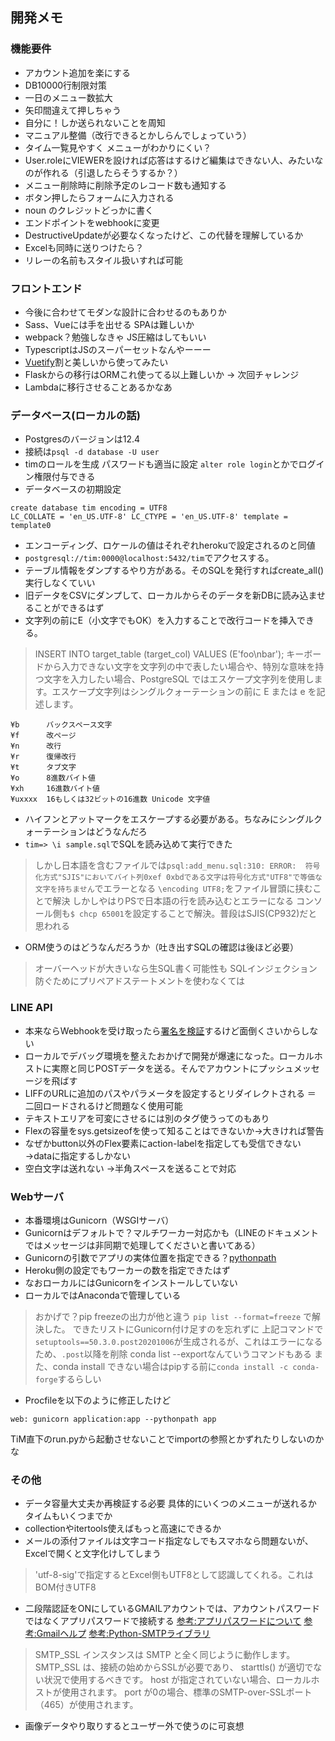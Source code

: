 
## 開発メモ

### 機能要件
- アカウント追加を楽にする
- DB10000行制限対策
- 一日のメニュー数拡大
- 矢印間違えて押しちゃう
- 自分に！しか送られないことを周知
- マニュアル整備（改行できるとかしらんでしょっていう）
- タイム一覧見やすく メニューがわかりにくい？
- User.roleにVIEWERを設ければ応答はするけど編集はできない人、みたいなのが作れる（引退したらそうするか？）
- メニュー削除時に削除予定のレコード数も通知する
- ボタン押したらフォームに入力される
- noun のクレジットどっかに書く
- エンドポイントをwebhookに変更
- DestructiveUpdateが必要なくなったけど、この代替を理解しているか
- Excelも同時に送りつけたら？
- リレーの名前もスタイル扱いすれば可能


### フロントエンド
- 今後に合わせてモダンな設計に合わせるのもありか
- Sass、Vueには手を出せる SPAは難しいか
- webpack？勉強しなきゃ JS圧縮はしてもいい
- TypescriptはJSのスーパーセットなんやーーー
- [Vuetify](https://vuetifyjs.com/en/)割と美しいから使ってみたい
- Flaskからの移行はORMこれ使ってる以上難しいか → 次回チャレンジ
- Lambdaに移行させることあるかなあ

### データベース(ローカルの話)
- Postgresのバージョンは12.4
- 接続は`psql -d database -U user `
- timのロールを生成 パスワードも適当に設定 `alter role login`とかでログイン権限付与できる
- データベースの初期設定
```
create database tim encoding = UTF8
LC_COLLATE = 'en_US.UTF-8' LC_CTYPE = 'en_US.UTF-8' template = template0
```
- エンコーディング、ロケールの値はそれぞれherokuで設定されるのと同値
- `postgresql://tim:0000@localhost:5432/tim`でアクセスする。
- テーブル情報をダンプするやり方がある。そのSQLを発行すればcreate_all()実行しなくていい
- 旧データをCSVにダンプして、ローカルからそのデータを新DBに読み込ませることができるはず
- 文字列の前にE（小文字でもOK）を入力することで改行コードを挿入できる。
> INSERT INTO target_table (target_col) VALUES (E'foo\nbar');
> キーボードから入力できない文字を文字列の中で表したい場合や、特別な意味を持つ文字を入力したい場合、PostgreSQL ではエスケープ文字列を使用します。エスケープ文字列はシングルクォーテーションの前に E または e を記述します。
```
¥b      バックスペース文字
¥f      改ページ
¥n      改行
¥r      復帰改行
¥t      タブ文字
¥o      8進数バイト値
¥xh     16進数バイト値
¥uxxxx  16もしくは32ビットの16進数 Unicode 文字値
```

- ハイフンとアットマークをエスケープする必要がある。ちなみにシングルクォーテーションはどうなんだろ
- `tim=> \i sample.sql`でSQLを読み込めて実行できた
> しかし日本語を含むファイルでは`psql:add_menu.sql:310: ERROR:  符号化方式"SJIS"においてバイト列0xef 0xbdである文字は符号化方式"UTF8"で等価な文字を持ちません`でエラーとなる
> `\encoding UTF8;`をファイル冒頭に挟むことで解決
> しかしやはりPSで日本語の行を読み込むとエラーになる
> コンソール側も`$ chcp 65001`を設定することで解決。普段はSJIS(CP932)だと思われる

- ORM使うのはどうなんだろうか（吐き出すSQLの確認は後ほど必要）
> オーバーヘッドが大きいなら生SQL書く可能性も
> SQLインジェクション防ぐためにプリペアドステートメントを使わなくては


### LINE API
- 本来ならWebhookを受け取ったら[署名を検証](https://developers.line.biz/ja/reference/messaging-api/#signature-validation)するけど面倒くさいからしない
- ローカルでデバッグ環境を整えたおかげで開発が爆速になった。ローカルホストに実際と同じPOSTデータを送る。そんでアカウントにプッシュメッセージを飛ばす
- LIFFのURLに追加のパスやパラメータを設定するとリダイレクトされる ＝ 二回ロードされるけど問題なく使用可能
- テキストエリアを可変にさせるには別のタグ使うってのもあり
- Flexの容量をsys.getsizeofを使って知ることはできないか→大きければ警告
- なぜかbutton以外のFlex要素にaction-labelを指定しても受信できない→dataに指定するしかない
- 空白文字は送れない →半角スペースを送ることで対応


### Webサーバ
- 本番環境はGunicorn（WSGIサーバ）
- Gunicornはデフォルトで？マルチワーカー対応かも（LINEのドキュメントではメッセージは非同期で処理してくださいと書いてある）
- Gunicornの引数でアプリの実体位置を指定できる？[pythonpath](https://docs.gunicorn.org/en/latest/settings.html#pythonpath)
- Heroku側の設定でもワーカーの数を指定できたはず
- なおローカルにはGunicornをインストールしていない
- ローカルではAnacondaで管理している
> おかげで？pip freezeの出力が他と違う
> `pip list --format=freeze` で解決した。
> できたリストにGunicorn付け足すのを忘れずに
> 上記コマンドで`setuptools==50.3.0.post20201006`が生成されるが、これはエラーになるため、`.post`以降を削除
> conda list --exportなんていうコマンドもある
> また、conda install できない場合はpipする前に`conda install -c conda-forge`するらしい

- Procfileを以下のように修正したけど
```
web: gunicorn application:app --pythonpath app
```
TiM直下のrun.pyから起動させないことでimportの参照とかずれたりしないのかな


### その他
- データ容量大丈夫か再検証する必要 具体的にいくつのメニューが送れるか タイムもいくつまでか
- collectionやitertools使えばもっと高速にできるか
- メールの添付ファイルは文字コード指定なしでもスマホなら問題ないが、Excelで開くと文字化けしてしまう
> 'utf-8-sig'で指定するとExcel側もUTF8として認識してくれる。これはBOM付きUTF8

- 二段階認証をONにしているGMAILアカウントでは、アカウントパスワードではなくアプリパスワードで接続する
[参考:アプリパスワードについて](https://gammasoft.jp/support/prepare-gmail-account/)
[参考:Gmailヘルプ](https://support.google.com/mail/answer/7126229?hl=ja)
[参考:Python-SMTPライブラリ](https://docs.python.org/ja/3/library/smtplib.html)
> SMTP_SSL インスタンスは SMTP と全く同じように動作します。SMTP_SSL は、接続の始めからSSLが必要であり、 starttls() が適切でない状況で使用するべきです。 host が指定されていない場合、ローカルホストが使用されます。 port が0の場合、標準のSMTP-over-SSLポート（465）が使用されます。

- 画像データやり取りするとユーザー外で使うのに可哀想
